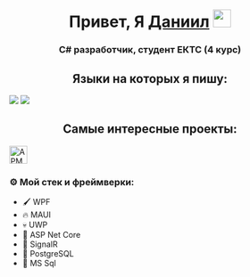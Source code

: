<h1 align="center">Привет, Я <a href="https://t.me/ps_Commune" target="_blank">Даниил</a> 
  <img src="https://github.com/blackcater/blackcater/raw/main/images/Hi.gif" height="32"/>
</h1>
<h3 align="center">C# разработчик, студент ЕКТС (4 курс)</h3>
<h2 align="center">Языки на которых я пишу:</h2>
<P>
  <div style="display: inline-block;">
    <img src="https://img.shields.io/badge/C%23-239120?style=for-the-badge&logo=C Sharp&logoColor=fff"/>
  </div>
  <div style="display: inline-block;">
    <img src="[https://img.shields.io/badge/C%23-239120?style=for-the-badge&logo=C Sharp&logoColor=fff](https://img.shields.io/badge/kotlin-%237F52FF.svg?style=for-the-badge&logo=kotlin&logoColor=white)"/>
  </div>
</P>
<h2 align="center">Самые интересные проекты:</h2>
<p>
  <a href="https://github.com/psCommune/VelvetEyebrows"><img src="https://github.com/blackcater/blackcater/raw/main/images/Hi.gif" height="32" alt="АРМ салона красоты"></a>
</p>

### ⚙️ Мой стек и фреймверки:
- 🖌️ WPF 
- 🔥 MAUI
- 💀 UWP
- 💪 ASP Net Core
- 📶 SignalR
- 🐘 PostgreSQL
- 🤪 MS Sql

